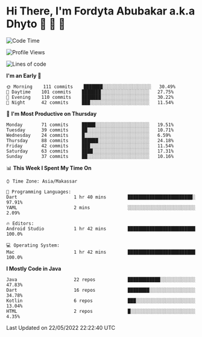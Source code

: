 # Hi There, I'm Fordyta Abubakar a.k.a Dhyto 👋 👋 👋 

<!--
**DhytoDev/dhytodev** is a ✨ _special_ ✨ repository because its `README.md` (this file) appears on your GitHub profile.

Here are some ideas to get you started:

- 🔭 I’m currently working on ...
- 🌱 I’m currently learning ...
- 👯 I’m looking to collaborate on ...
- 🤔 I’m looking for help with ...
- 💬 Ask me about ...
- 📫 How to reach me: ...
- 😄 Pronouns: ...
- ⚡ Fun fact: ...
-->

<!--START_SECTION:waka-->
![Code Time](http://img.shields.io/badge/Code%20Time-0%20secs-blue)

![Profile Views](http://img.shields.io/badge/Profile%20Views-18-blue)

![Lines of code](https://img.shields.io/badge/From%20Hello%20World%20I%27ve%20Written-134%20Thousand%20lines%20of%20code-blue)

**I'm an Early 🐤** 

```text
🌞 Morning    111 commits    ███████░░░░░░░░░░░░░░░░░░   30.49% 
🌆 Daytime    101 commits    ███████░░░░░░░░░░░░░░░░░░   27.75% 
🌃 Evening    110 commits    ███████░░░░░░░░░░░░░░░░░░   30.22% 
🌙 Night      42 commits     ███░░░░░░░░░░░░░░░░░░░░░░   11.54%

```
📅 **I'm Most Productive on Thursday** 

```text
Monday       71 commits     █████░░░░░░░░░░░░░░░░░░░░   19.51% 
Tuesday      39 commits     ██░░░░░░░░░░░░░░░░░░░░░░░   10.71% 
Wednesday    24 commits     █░░░░░░░░░░░░░░░░░░░░░░░░   6.59% 
Thursday     88 commits     ██████░░░░░░░░░░░░░░░░░░░   24.18% 
Friday       42 commits     ███░░░░░░░░░░░░░░░░░░░░░░   11.54% 
Saturday     63 commits     ████░░░░░░░░░░░░░░░░░░░░░   17.31% 
Sunday       37 commits     ██░░░░░░░░░░░░░░░░░░░░░░░   10.16%

```


📊 **This Week I Spent My Time On** 

```text
⌚︎ Time Zone: Asia/Makassar

💬 Programming Languages: 
Dart                     1 hr 40 mins        ████████████████████████░   97.91% 
YAML                     2 mins              ░░░░░░░░░░░░░░░░░░░░░░░░░   2.09%

🔥 Editors: 
Android Studio           1 hr 42 mins        █████████████████████████   100.0%

💻 Operating System: 
Mac                      1 hr 42 mins        █████████████████████████   100.0%

```

**I Mostly Code in Java** 

```text
Java                     22 repos            ████████████░░░░░░░░░░░░░   47.83% 
Dart                     16 repos            ████████░░░░░░░░░░░░░░░░░   34.78% 
Kotlin                   6 repos             ███░░░░░░░░░░░░░░░░░░░░░░   13.04% 
HTML                     2 repos             █░░░░░░░░░░░░░░░░░░░░░░░░   4.35%

```



 Last Updated on 22/05/2022 22:22:40 UTC
<!--END_SECTION:waka-->
